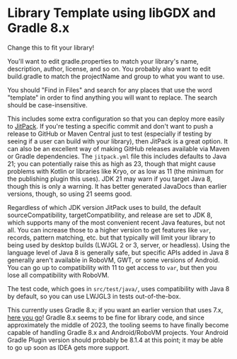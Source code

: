 # Library Template using libGDX and Gradle 8.x

Change this to fit your library!

You'll want to edit gradle.properties to match your library's name, description, author, license, and so on.
You probably also want to edit build.gradle to match the projectName and group to what you want to use.

You should "Find in Files" and search for any places that use the word "template" in order to find anything
you will want to replace. The search should be case-insensitive.

This includes some extra configuration so that you can deploy more easily to [JitPack](https://jitpack.io). If you're
testing a specific commit and don't want to push a release to GitHub or Maven Central just to test (especially
if testing by seeing if a user can build with your library), then JitPack is a great option. It can also be an
excellent way of making GitHub releases available via Maven or Gradle dependencies. The `jitpack.yml` file this
includes defaults to Java 21; you can potentially raise this as high as 23, though that might cause problems
with Kotlin or libraries like Kryo, or as low as 11 (the minimum for the publishing plugin this uses). JDK 21
may warn if you target Java 8, though this is only a warning. It has better generated JavaDocs than earlier
versions, though, so using 21 seems good.

Regardless of which JDK version JitPack uses to build, the default sourceCompatibility, targetCompatibility, and
release are set to JDK 8, which supports many of the most convenient recent Java features, but not all. You can
increase those to a higher version to get features like `var`, records, pattern matching, etc. but that typically
will limit your library to being used by desktop builds (LWJGL 2 or 3, server, or headless). Using the language
level of Java 8 is generally safe, but specific APIs added in Java 8 generally aren't available in RoboVM, GWT,
or some versions of Android. You can go up to compatibility with 11 to get access to `var`, but then you lose
all compatibility with RoboVM.

The test code, which goes in `src/test/java/`, uses compatibility with Java 8 by default, so you can use LWJGL3
in tests out-of-the-box.

This currently uses Gradle 8.x; if you want an earlier version that uses 7.x,
[here you go](https://github.com/tommyettinger/libgdx-library-template/releases/tag/v7.6)!
Gradle 8.x seems to be fine for library code, and since approximately the middle of 2023, the tooling seems
to have finally become capable of handling Gradle 8.x and Android/RoboVM projects. Your Android Gradle Plugin
version should probably be 8.1.4 at this point; it may be able to go up soon as IDEA gets more support.